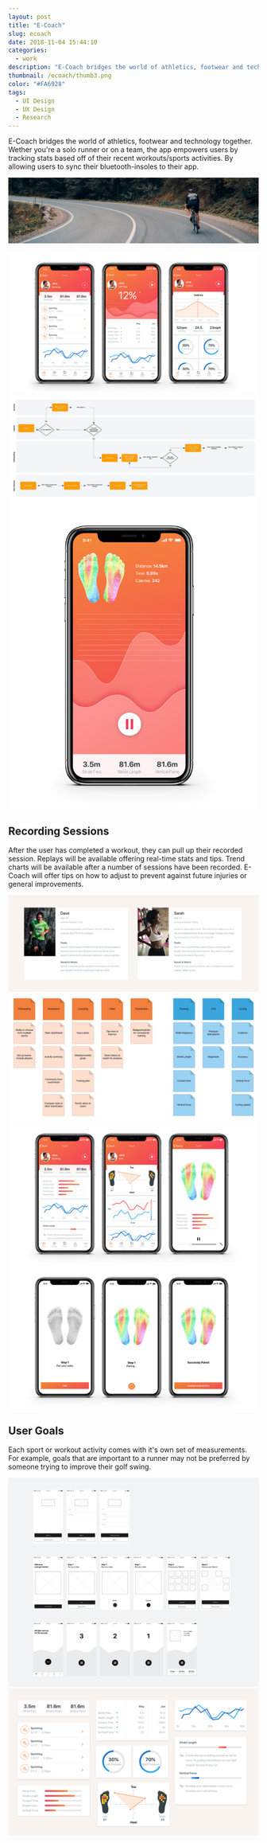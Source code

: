 ```yaml
---
layout: post
title: "E-Coach"
slug: ecoach
date: 2018-11-04 15:44:10
categories:
  - work
description: "E-Coach bridges the world of athletics, footwear and technology together. Wether you're a solo runner or on a team, the app empowers users by tracking stats based off of their recent workouts/sports activities. By allowing users to sync their bluetooth-insoles to their app."
thumbnail: /ecoach/thumb3.png
color: "#FA6928"
tags:
  - UI Design
  - UX Design
  - Research
---
```


E-Coach bridges the world of athletics, footwear and technology together. Wether you're a solo runner or on a team, the app empowers users by tracking stats based off of their recent workouts/sports activities. By allowing users to sync their bluetooth-insoles to their app.

![](/img/ecoach/banner2.jpg)

<div>
  <img src="/img/ecoach/ecoach-mockup.jpg" alt="">
</div>

<div>
  <img src="/img/ecoach/flow.jpeg" alt="">
</div>

<div>
  <img src="/img/ecoach/ecoach-recording.jpg" alt="">
</div>

## Recording Sessions
After the user has completed a workout, they can pull up their recorded session. Replays will be available offering real-time stats and tips. Trend charts will be available after a number of sessions have been recorded. E-Coach will offer tips on how to adjust to prevent against future injuries or general improvements.

<!-- personas -->
<div>
  <img src="/img/ecoach/personas.jpg" alt="">
</div>

<!-- card sorting -->
<div>
  <img src="/img/ecoach/cardsorting.jpeg" alt="">
</div>

<!-- card sorting -->
<div>
  <img src="/img/ecoach/ecoach-mockup2.jpg" alt="">
</div>

<!-- card sorting -->
<div>
  <img src="/img/ecoach/ecoach-mockup3.jpg" alt="">
</div>

<!-- user goals -->
## User Goals
Each sport or workout activity comes with it's own set of measurements. For example, goals that are important to a runner may not be preferred by someone trying to improve their golf swing.

<!-- wireframes -->
<div>
  <img src="/img/ecoach/ecoach-wireframe.jpg" alt="">
</div>

<!-- components -->
<div>
  <img src="/img/ecoach/components.jpg" alt="">
</div>

<!-- ![](/img/ecoach/ecoach-2.jpg) -->
